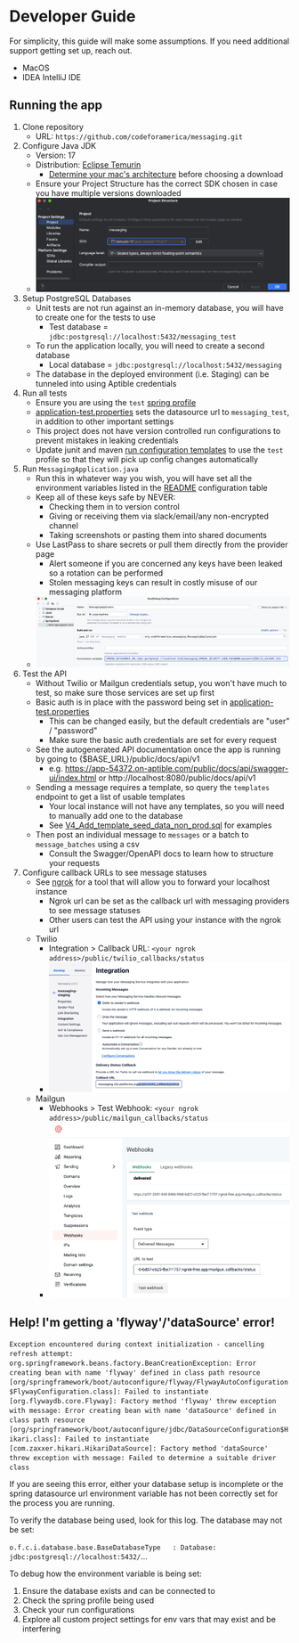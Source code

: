 # Developer Guide

For simplicity, this guide will make some assumptions. If you need additional support getting set up,
reach out.
* MacOS
* IDEA IntelliJ IDE

## Running the app
1. Clone repository
    * URL: `https://github.com/codeforamerica/messaging.git`
2. Configure Java JDK
    * Version: 17
    * Distribution: [Eclipse Temurin](https://adoptium.net/temurin/releases/)
        * [Determine your mac's architecture](https://docs.cse.lehigh.edu/determine-mac-architecture/) before choosing a download
    * Ensure your Project Structure has the correct SDK chosen in case you have multiple versions downloaded
    * ![Setting the project structure SDK](readme_img2.png)
3. Setup PostgreSQL Databases
    * Unit tests are not run against an in-memory database, you will have to create one for the tests to use
        * Test database = `jdbc:postgresql://localhost:5432/messaging_test`
    * To run the application locally, you will need to create a second database
        * Local database = `jdbc:postgresql://localhost:5432/messaging`
    * The database in the deployed environment (i.e. Staging) can be tunneled into using Aptible credentials
4. Run all tests
    * Ensure you are using the `test` [spring profile](https://docs.spring.io/spring-boot/docs/1.2.0.M1/reference/html/boot-features-profiles.html)
    * [application-test.properties](src/main/resources/application-test.properties) sets the datasource url to `messaging_test`, in addition to other important settings
    * This project does not have version controlled run configurations to prevent mistakes in leaking credentials
    * Update junit and maven [run configuration templates](https://www.jetbrains.com/help/idea/run-debug-configuration.html#templates) to use the `test` profile so that they will pick up config changes automatically
5. Run `MessagingApplication.java`
    * Run this in whatever way you wish, you will have set all the environment variables listed in the [README](README.md#configuration) configuration table
    * Keep all of these keys safe by NEVER:
        * Checking them in to version control
        * Giving or receiving them via slack/email/any non-encrypted channel
        * Taking screenshots or pasting them into shared documents
    * Use LastPass to share secrets or pull them directly from the provider page
        * Alert someone if you are concerned any keys have been leaked so a rotation can be performed
        * Stolen messaging keys can result in costly misuse of our messaging platform
    * ![Example IntelliJ run configuration](readme_img1.png)
6. Test the API
    * Without Twilio or Mailgun credentials setup, you won't have much to test, so make sure those services are set up first
    * Basic auth is in place with the password being set in [application-test.properties](src/main/resources/application-test.properties)
        * This can be changed easily, but the default credentials are "user" / "password"
        * Make sure the basic auth credentials are set for every request
    * See the autogenerated API documentation once the app is running by going to {$BASE_URL}/public/docs/api/v1
        * e.g. https://app-54372.on-aptible.com/public/docs/api/swagger-ui/index.html or http://localhost:8080/public/docs/api/v1
    * Sending a message requires a template, so query the `templates` endpoint to get a list of usable templates
        * Your local instance will not have any templates, so you will need to manually add one to the database
        * See [V4_Add_template_seed_data_non_prod.sql](src/main/resources/db/migration/non-prod/V4_Add_template_seed_data_non_prod.sql) for examples
    * Then post an individual message to `messages` or a batch to `message_batches` using a csv
        * Consult the Swagger/OpenAPI docs to learn how to structure your requests
7. Configure callback URLs to see message statuses
    * See [ngrok](https://ngrok.com/) for a tool that will allow you to forward your localhost instance
        * Ngrok url can be set as the callback url with messaging providers to see message statuses
        * Other users can test the API using your instance with the ngrok url
    * Twilio
        * Integration > Callback URL: `<your ngrok address>/public/twilio_callbacks/status`
        * ![](readme_img3.png)
    * Mailgun
        * Webhooks > Test Webhook: `<your ngrok address>/public/mailgun_callbacks/status`
        * ![](readme_img4.png)

## Help! I'm getting a 'flyway'/'dataSource' error!
`Exception encountered during context initialization - cancelling refresh attempt: org.springframework.beans.factory.BeanCreationException: Error creating bean with name 'flyway' defined in class path resource [org/springframework/boot/autoconfigure/flyway/FlywayAutoConfiguration$FlywayConfiguration.class]: Failed to instantiate [org.flywaydb.core.Flyway]: Factory method 'flyway' threw exception with message: Error creating bean with name 'dataSource' defined in class path resource [org/springframework/boot/autoconfigure/jdbc/DataSourceConfiguration$Hikari.class]: Failed to instantiate [com.zaxxer.hikari.HikariDataSource]: Factory method 'dataSource' threw exception with message: Failed to determine a suitable driver class`

If you are seeing this error, either your database setup is incomplete or the spring datasource url
environment variable has not been correctly set for the process you are running.

To verify the database being used, look for this log. The database may not be set:

`o.f.c.i.database.base.BaseDatabaseType   : Database: jdbc:postgresql://localhost:5432/`...

To debug how the environment variable is being set:
1. Ensure the database exists and can be connected to
1. Check the spring profile being used
1. Check your run configurations
1. Explore all custom project settings for env vars that may exist and be interfering